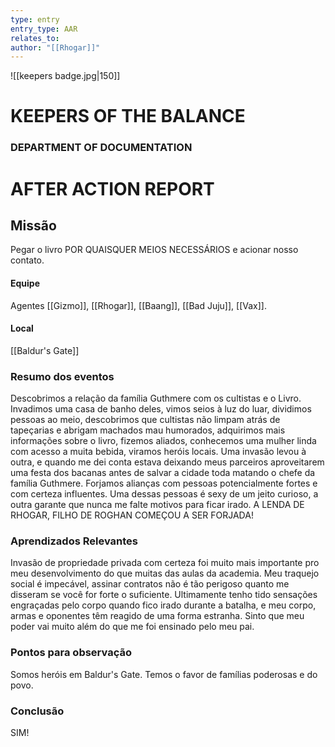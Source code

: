 ```yaml
---
type: entry
entry_type: AAR
relates_to: 
author: "[[Rhogar]]"
---
```

![[keepers badge.jpg|150]]
# KEEPERS OF THE BALANCE 
### DEPARTMENT OF DOCUMENTATION
# AFTER ACTION REPORT

## Missão
Pegar o livro POR QUAISQUER MEIOS NECESSÁRIOS e acionar nosso contato.

#### Equipe
Agentes [[Gizmo]], [[Rhogar]], [[Baang]], [[Bad Juju]], [[Vax]].
#### Local
[[Baldur's Gate]]

### Resumo dos eventos
Descobrimos a relação da família Guthmere com os cultistas e o Livro. Invadimos uma casa de banho deles, vimos seios à luz do luar, dividimos pessoas ao meio, descobrimos que cultistas não limpam atrás de tapeçarias e abrigam machados mau humorados, adquirimos mais informações sobre o livro, fizemos aliados, conhecemos uma mulher linda com acesso a muita bebida, viramos heróis locais. Uma invasão levou à outra, e quando me dei conta estava deixando meus parceiros aproveitarem uma festa dos bacanas antes de salvar a cidade toda matando o chefe da família Guthmere. Forjamos alianças com pessoas potencialmente fortes e com certeza influentes. Uma dessas pessoas é sexy de um jeito curioso, a outra garante que nunca me falte motivos para ficar irado. A LENDA DE RHOGAR, FILHO DE ROGHAN COMEÇOU A SER FORJADA!

### Aprendizados Relevantes
Invasão de propriedade privada com certeza foi muito mais importante pro meu desenvolvimento do que muitas das aulas da academia. Meu traquejo social é impecável, assinar contratos não é tão perigoso quanto me disseram se você for forte o suficiente. Ultimamente tenho tido sensações engraçadas pelo corpo quando fico irado durante a batalha, e meu corpo, armas e oponentes têm reagido de uma forma estranha. Sinto que meu poder vai muito além do que me foi ensinado pelo meu pai.

### Pontos para observação
Somos heróis em Baldur's Gate. Temos o favor de famílias poderosas e do povo. 

### Conclusão
SIM!